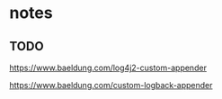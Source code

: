 # notes

## TODO

https://www.baeldung.com/log4j2-custom-appender

https://www.baeldung.com/custom-logback-appender
